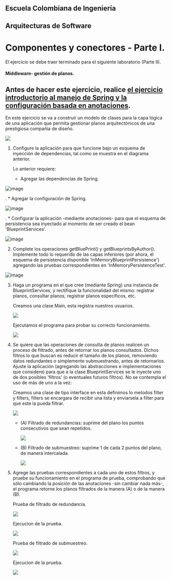 ## Escuela Colombiana de Ingeniería

## Arquitecturas de Software

# Componentes y conectores - Parte I.

El ejercicio se debe traer terminado para el siguiente laboratorio (Parte II).

#### Middleware- gestión de planos.


## Antes de hacer este ejercicio, realice [el ejercicio introductorio al manejo de Spring y la configuración basada en anotaciones](https://github.com/ARSW-ECI/Spring_LightweightCont_Annotation-DI_Example).

En este ejercicio se va a construír un modelo de clases para la capa lógica de una aplicación que permita gestionar planos arquitectónicos de una prestigiosa compañia de diseño. 

![](img/ClassDiagram1.png)

1. Configure la aplicación para que funcione bajo un esquema de inyección de dependencias, tal como se muestra en el diagrama anterior.


	Lo anterior requiere:

	* Agregar las dependencias de Spring.

![image](https://github.com/cattus09/ARSW_lab_4/assets/98556822/6fec972b-0d03-4fef-901c-9029416a2c62)

.
	* Agregar la configuración de Spring.

![image](https://github.com/cattus09/ARSW_lab_4/assets/98556822/31d85d43-b3c6-4813-ac01-b196391cb7f4)


.
	* Configurar la aplicación -mediante anotaciones- para que el esquema de persistencia sea inyectado al momento de ser creado el bean 'BlueprintServices'.

![image](https://github.com/cattus09/ARSW_lab_4/assets/98556822/444b6cba-3594-44ba-8e41-cabf99b03658)


2. Complete los operaciones getBluePrint() y getBlueprintsByAuthor(). Implemente todo lo requerido de las capas inferiores (por ahora, el esquema de persistencia disponible 'InMemoryBlueprintPersistence') agregando las pruebas correspondientes en 'InMemoryPersistenceTest'.

![image](https://github.com/cattus09/ARSW_lab_4/assets/98556822/8907a84d-4311-4da8-8201-2a4e143cf949)



3. Haga un programa en el que cree (mediante Spring) una instancia de BlueprintServices, y rectifique la funcionalidad del mismo: registrar planos, consultar planos, registrar planos específicos, etc.

	Creamos una clase Main, esta registra nuestros usuarios.

	![](img/ARSW-LAB3_FOTO3.1.png)


	Ejecutamos el programa para probar su correcto funcionamiento.

	![](img/ARSW-LAB3_FOTO3.2.png)


4. Se quiere que las operaciones de consulta de planos realicen un proceso de filtrado, antes de retornar los planos consultados. Dichos filtros lo que buscan es reducir el tamaño de los planos, removiendo datos redundantes o simplemente submuestrando, antes de retornarlos. Ajuste la aplicación (agregando las abstracciones e implementaciones que considere) para que a la clase BlueprintServices se le inyecte uno de dos posibles 'filtros' (o eventuales futuros filtros). No se contempla el uso de más de uno a la vez:

	Creamos una clase de tipo interface en esta definimos lo metodos filter y filters, filters se encargara de recibir una lista y enviarsela a filter para  que este la pueda filtrar.

	![](img/ARSW-LAB3_FOTO4.1.png)

	* (A) Filtrado de redundancias: suprime del plano los puntos consecutivos que sean repetidos.

		![](img/ARSW-LAB3_FOTO4.2.png)

	* (B) Filtrado de submuestreo: suprime 1 de cada 2 puntos del plano, de manera intercalada.

		![](img/ARSW-LAB3_FOTO4.3.png)

5. Agrege las pruebas correspondientes a cada uno de estos filtros, y pruebe su funcionamiento en el programa de prueba, comprobando que sólo cambiando la posición de las anotaciones -sin cambiar nada más-, el programa retorne los planos filtrados de la manera (A) o de la manera (B). 

	Prueba de filtrado de redundancia.

	![](img/ARSW-LAB3_FOTO5.1.png)

	Ejecucion de la prueba.

	![](img/ARSW-LAB3_FOTO5.2.png)


	Prueba de filtrado de submuestreo.

	![](img/ARSW-LAB3_FOTO5.3.png)

	Ejecucion de la prueba.

	![](img/ARSW-LAB3_FOTO5.4.png)

